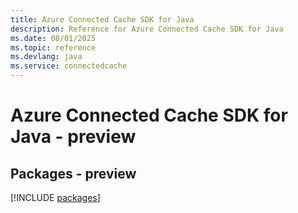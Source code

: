 ```yaml
---
title: Azure Connected Cache SDK for Java
description: Reference for Azure Connected Cache SDK for Java
ms.date: 08/01/2025
ms.topic: reference
ms.devlang: java
ms.service: connectedcache
---
```

# Azure Connected Cache SDK for Java - preview
## Packages - preview
[!INCLUDE [packages](connected-cache-index.md)]